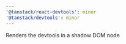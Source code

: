 ```yaml
---
'@tanstack/react-devtools': minor
'@tanstack/devtools': minor
---
```


Renders the devtools in a shadow DOM node

